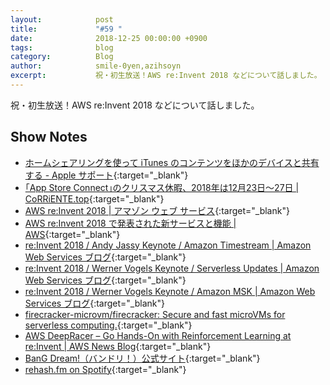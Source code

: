 ```yaml
---
layout:            post
title:             "#59 "
date:              2018-12-25 00:00:00 +0900
tags:              blog
category:          Blog
author:            smile-0yen,azihsoyn
excerpt:           祝・初生放送！AWS re:Invent 2018 などについて話しました。
---
```

祝・初生放送！AWS re:Invent 2018 などについて話しました。

## Show Notes
- [ホームシェアリングを使って iTunes のコンテンツをほかのデバイスと共有する \- Apple サポート](https://support.apple.com/ja-jp/HT202190){:target="_blank"}
- [｢App Store Connect｣のクリスマス休暇、2018年は12月23日〜27日 \| CoRRiENTE\.top](https://corriente.top/appstore-christmas-holiday/){:target="_blank"}
- [AWS re:Invent 2018 \| アマゾン ウェブ サービス](http://reinvent.awseventsjapan.com/){:target="_blank"}
- [AWS re:Invent 2018 で発表された新サービスと機能 \| AWS](https://aws.amazon.com/jp/new/reinvent/){:target="_blank"}
- [re:Invent 2018 / Andy Jassy Keynote / Amazon Timestream \| Amazon Web Services ブログ](https://aws.amazon.com/jp/blogs/news/reinvent-2018-andy-keynote-amazon-timestream/){:target="_blank"}
- [re:Invent 2018 / Werner Vogels Keynote / Serverless Updates \| Amazon Web Services ブログ](https://aws.amazon.com/jp/blogs/news/reinvent-2018-werner-vogels-keynote-serverless-updates/?nc1=b_rp){:target="_blank"}
- [re:Invent 2018 / Werner Vogels Keynote / Amazon MSK \| Amazon Web Services ブログ](https://aws.amazon.com/jp/blogs/news/reinvent-2018-werner-vogels-keynote-amazon-msk/?nc1=b_rp){:target="_blank"}
- [firecracker\-microvm/firecracker: Secure and fast microVMs for serverless computing\.](https://github.com/firecracker-microvm/firecracker){:target="_blank"}
- [AWS DeepRacer – Go Hands\-On with Reinforcement Learning at re:Invent \| AWS News Blog](https://aws.amazon.com/jp/blogs/aws/aws-deepracer-go-hands-on-with-reinforcement-learning-at-reinvent/){:target="_blank"}
- [BanG Dream\!（バンドリ！）公式サイト](https://bang-dream.com/){:target="_blank"}
- [rehash\.fm on Spotify](https://open.spotify.com/show/566MddJLEJH7FCmGfMJSoH){:target="_blank"}
